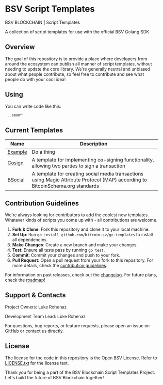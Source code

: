 # BSV Script Templates

BSV BLOCKCHAIN | Script Templates

A collection of script templates for use with the official BSV Golang SDK

## Overview

The goal of this repository is to provide a place where developers from around the ecosystem can publish all manner of script templates, without needing to update the core library. We're generally neutral and unbiased about what people contribute, so feel free to contribute and see what people do with your cool idea!

## Using

You can write code like this:

```ts
...soon™
```

## Current Templates

Name                            | Description
--------------------------------|--------------------------
[Example](./src/example.ts)     | Do a thing
[Cosign](./template/cosign)     | A template for implementing co-signing functionality, allowing two parties to sign a transaction
[BSocial](./template/bsocial)   | A template for creating social media transactions using Magic Attribute Protocol (MAP) according to BitcoinSchema.org standards

## Contribution Guidelines

We're always looking for contributors to add the coolest new templates. Whatever kinds of scripts you come up with - all contributions are welcome.

1. **Fork & Clone**: Fork this repository and clone it to your local machine.
2. **Set Up**: Run `go install github.com/bitcoin-sv/go-templates` to install all dependencies.
3. **Make Changes**: Create a new branch and make your changes.
4. **Test**: Ensure all tests pass by running `go test`.
5. **Commit**: Commit your changes and push to your fork.
6. **Pull Request**: Open a pull request from your fork to this repository.
For more details, check the [contribution guidelines](./CONTRIBUTING.md).

For information on past releases, check out the [changelog](./CHANGELOG.md). For future plans, check the [roadmap](./ROADMAP.md)!

## Support & Contacts

Project Owners: Luke Rohenaz

Development Team Lead: Luke Rohenaz

For questions, bug reports, or feature requests, please open an issue on GitHub or contact us directly.

## License

The license for the code in this repository is the Open BSV License. Refer to [LICENSE.txt](./LICENSE.txt) for the license text.

Thank you for being a part of the BSV Blockchain Script Templates Project. Let's build the future of BSV Blockchain together!
